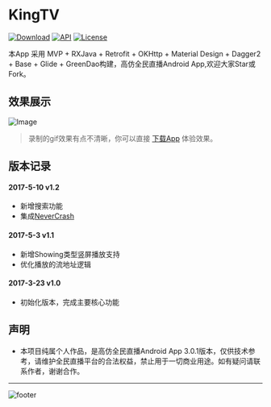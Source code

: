 
# KingTV

[![Download](https://img.shields.io/badge/download-APK-brightgreen?logo=github)](https://raw.githubusercontent.com/jenly1314/KingTV/master/app/app-release.apk)
[![API](https://img.shields.io/badge/API-15%2B-brightgreen?logo=android)](https://developer.android.com/guide/topics/manifest/uses-sdk-element#ApiLevels)
[![License](https://img.shields.io/github/license/jenly1314/KingTV?logo=open-source-initiative)](https://opensource.org/licenses/mit)


本App 采用 MVP + RXJava + Retrofit + OKHttp + Material Design + Dagger2 + Base + Glide + GreenDao构建，高仿全民直播Android App,欢迎大家Star或Fork。

## 效果展示

![Image](pictures/gif.gif)

> 录制的gif效果有点不清晰，你可以直接 [下载App](https://raw.githubusercontent.com/jenly1314/KingTV/master/app/app-release.apk) 体验效果。

<!-- end -->

## 版本记录

#### 2017-5-10    v1.2
*  新增搜索功能
*  集成[NeverCrash](https://github.com/jenly1314/NeverCrash)

#### 2017-5-3    v1.1
*  新增Showing类型竖屏播放支持
*  优化播放的流地址逻辑

#### 2017-3-23    v1.0
*  初始化版本，完成主要核心功能

## 声明
- 本项目纯属个人作品，是高仿全民直播Android App 3.0.1版本，仅供技术参考，请维护全民直播平台的合法权益，禁止用于一切商业用途。如有疑问请联系作者，谢谢合作。


---

![footer](https://jenly1314.github.io/page/footer.svg)



